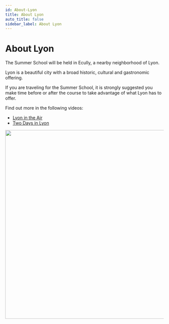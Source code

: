 ```yaml
---
id: About-Lyon
title: About Lyon
auto_title: false
sidebar_label: About Lyon
---
```


# About Lyon
The Summer School will be held in Ecully, a nearby neighborhood of Lyon.

Lyon is a beautiful city with a broad historic, cultural and gastronomic offering. 

If you are traveling for the Summer School, it is strongly suggested you make time before or after the course to take advantage of what Lyon has to offer.

Find out more in the following videos:

- [Lyon in the Air](https://www.youtube.com/watch?v=BPGLiL_O7Iw)
- [Two Days in Lyon](https://www.youtube.com/watch?v=Z9kb5ffBsK8) 

<img src="/img/bandeaulyon3.jpg" width=600>